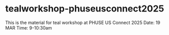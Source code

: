 # tealworkshop-phuseusconnect2025

This is the material for teal workshop at PHUSE US Connect 2025
Date: 19 MAR
Time: 9-10:30am